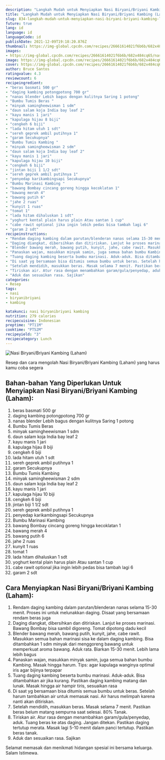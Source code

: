 ```yaml
---
description: "Langkah Mudah untuk Menyiapkan Nasi Biryani/Briyani Kambing (Laham) yang Bisa Manjain Lidah"
title: "Langkah Mudah untuk Menyiapkan Nasi Biryani/Briyani Kambing (Laham) yang Bisa Manjain Lidah"
slug: 834-langkah-mudah-untuk-menyiapkan-nasi-biryani-briyani-kambing-laham-yang-bisa-manjain-lidah
future: true
lang: id
language: id
languageCode: id
publishDate: 2021-12-09T19:18:20.876Z 
thumbnail: https://img-global.cpcdn.com/recipes/26661614021f6b6b/682x484cq65/nasi-biryanibriyani-kambing-laham-foto-resep-utama.png
images:
- https://img-global.cpcdn.com/recipes/26661614021f6b6b/682x484cq65/nasi-biryanibriyani-kambing-laham-foto-resep-utama.png
image: https://img-global.cpcdn.com/recipes/26661614021f6b6b/682x484cq65/nasi-biryanibriyani-kambing-laham-foto-resep-utama.png
cover: https://img-global.cpcdn.com/recipes/26661614021f6b6b/682x484cq65/nasi-biryanibriyani-kambing-laham-foto-resep-utama.png
author: Bruce Santos
ratingvalue: 4.3
reviewcount: 6
recipeingredient:
- "beras basmati 500 gr"
- "daging kambing potongpotong 700 gr"
- "nanas blender Lebih bagus dengan kulitnya Saring 1 potong"
- "Bumbu Tumis Beras "
- "minyak samingheewisman 1 sdm"
- "daun salam koja India bay leaf 2"
- "kayu manis 1 jari"
- "kapulaga hijau 8 biji"
- "cengkeh 6 biji"
- "lada hitam utuh 1 sdt"
- "sereh geprek ambil putihnya 1"
- "garam Secukupnya"
- "Bumbu Tumis Kambing "
- "minyak samingheewisman 2 sdm"
- "daun salam koja India bay leaf 2"
- "kayu manis 1 jari"
- "kapulaga hijau 10 biji"
- "cengkeh 6 biji"
- "jintan biji 1 1/2 sdt"
- "sereh geprek ambil putihnya 1"
- "penyedap karikambingsapi Secukupnya"
- "Bumbu Marinasi Kambing "
- "bawang Bombay cincang goreng hingga kecoklatan 1"
- "bawang merah 4"
- "bawang putih 6"
- "jahe 2 ruas"
- "kunyit 1 ruas"
- "tomat 1"
- "lada hitam dihaluskan 1 sdt"
- "yoghurt kental plain harus plain Atau santan 1 cup"
- "cabe rawit optional jika ingin lebih pedas bisa tambah lagi 6"
- "garam 2 sdt"
recipeinstructions:
- "Rendam daging kambing dalam parutan/blenderan nanas selama 15-30 menit. Proses ini untuk melunakkan daging. Disaat yang bersamaan rendam beras juga"
- "Daging diangkat, dibersihkan dan ditiriskan. Lanjut ke proses marinasi. Bawang Bombay bisa sambil digoreng. Tomat dipotong dadu kecil"
- "Blender bawang merah, bawang putih, kunyit, jahe, cabe rawit. Masukkan semua bahan marinasi sisa ke dalam daging kambing. Bisa ditambahkan 1 sdm minyak dari menggoreng bawang untuk memperkuat aroma bawang. Aduk rata. Biarkan 15-30 menit. Lebih lama lebih bagus"
- "Panaskan wajan, masukkan minyak samin, juga semua bahan bumbu Kambing. Masak hingga harum. Tips: agar kapulaga wanginya optimal iris agar bijinya terpapar"
- "Tuang daging kambing beserta bumbu marinasi. Aduk-aduk. Bisa ditambahkan air jika kurang. Pastikan daging kambing matang dan lunak. Masak hingga air hampir tiris, sesuaikan rasa"
- "Di saat yg bersamaan bisa ditumis semua bumbu untuk beras. Setelah harum tambahkan air untuk memasak nasi. Air harus melimpah karena nanti akan ditiriskan."
- "Setelah mendidih, masukkan beras. Masak selama 7 menit. Pastikan beras belum matang sempurna saat selesai. 80% Tanak."
- "Tiriskan air. Atur rasa dengan menambahkan garam/gula/penyedap, aduk. Tuang beras ke atas daging. Jangan ditekan. Pastikan daging tertutup merata. Masak lagi 5-10 menit dalam panci tertutup. Pastikan beras tanak."
- "Aduk dan sesuaikan rasa. Sajikan"
categories:
- Resep
tags:
- nasi
- biryanibriyani
- kambing

katakunci: nasi biryanibriyani kambing 
nutrition: 279 calories
recipecuisine: Indonesian
preptime: "PT11M"
cooktime: "PT52M"
recipeyield: "3"
recipecategory: Lunch
---
```



![Nasi Biryani/Briyani Kambing (Laham)](https://img-global.cpcdn.com/recipes/26661614021f6b6b/682x484cq65/nasi-biryanibriyani-kambing-laham-foto-resep-utama.png)

Resep dan cara mengolah  Nasi Biryani/Briyani Kambing (Laham) yang harus kamu coba segera

<!--inarticleads1-->

## Bahan-bahan Yang Diperlukan Untuk Menyiapkan Nasi Biryani/Briyani Kambing (Laham):

1. beras basmati 500 gr
1. daging kambing potongpotong 700 gr
1. nanas blender Lebih bagus dengan kulitnya Saring 1 potong
1. Bumbu Tumis Beras 
1. minyak samingheewisman 1 sdm
1. daun salam koja India bay leaf 2
1. kayu manis 1 jari
1. kapulaga hijau 8 biji
1. cengkeh 6 biji
1. lada hitam utuh 1 sdt
1. sereh geprek ambil putihnya 1
1. garam Secukupnya
1. Bumbu Tumis Kambing 
1. minyak samingheewisman 2 sdm
1. daun salam koja India bay leaf 2
1. kayu manis 1 jari
1. kapulaga hijau 10 biji
1. cengkeh 6 biji
1. jintan biji 1 1/2 sdt
1. sereh geprek ambil putihnya 1
1. penyedap karikambingsapi Secukupnya
1. Bumbu Marinasi Kambing 
1. bawang Bombay cincang goreng hingga kecoklatan 1
1. bawang merah 4
1. bawang putih 6
1. jahe 2 ruas
1. kunyit 1 ruas
1. tomat 1
1. lada hitam dihaluskan 1 sdt
1. yoghurt kental plain harus plain Atau santan 1 cup
1. cabe rawit optional jika ingin lebih pedas bisa tambah lagi 6
1. garam 2 sdt



<!--inarticleads2-->

## Cara Menyiapkan Nasi Biryani/Briyani Kambing (Laham):

1. Rendam daging kambing dalam parutan/blenderan nanas selama 15-30 menit. Proses ini untuk melunakkan daging. Disaat yang bersamaan rendam beras juga
1. Daging diangkat, dibersihkan dan ditiriskan. Lanjut ke proses marinasi. Bawang Bombay bisa sambil digoreng. Tomat dipotong dadu kecil
1. Blender bawang merah, bawang putih, kunyit, jahe, cabe rawit. Masukkan semua bahan marinasi sisa ke dalam daging kambing. Bisa ditambahkan 1 sdm minyak dari menggoreng bawang untuk memperkuat aroma bawang. Aduk rata. Biarkan 15-30 menit. Lebih lama lebih bagus
1. Panaskan wajan, masukkan minyak samin, juga semua bahan bumbu Kambing. Masak hingga harum. Tips: agar kapulaga wanginya optimal iris agar bijinya terpapar
1. Tuang daging kambing beserta bumbu marinasi. Aduk-aduk. Bisa ditambahkan air jika kurang. Pastikan daging kambing matang dan lunak. Masak hingga air hampir tiris, sesuaikan rasa
1. Di saat yg bersamaan bisa ditumis semua bumbu untuk beras. Setelah harum tambahkan air untuk memasak nasi. Air harus melimpah karena nanti akan ditiriskan.
1. Setelah mendidih, masukkan beras. Masak selama 7 menit. Pastikan beras belum matang sempurna saat selesai. 80% Tanak.
1. Tiriskan air. Atur rasa dengan menambahkan garam/gula/penyedap, aduk. Tuang beras ke atas daging. Jangan ditekan. Pastikan daging tertutup merata. Masak lagi 5-10 menit dalam panci tertutup. Pastikan beras tanak.
1. Aduk dan sesuaikan rasa. Sajikan




Selamat memasak dan menikmati hidangan spesial ini bersama keluarga. Salam Istimewa.
